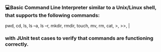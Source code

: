 ### 💻Basic Command Line Interpreter similar to a Unix/Linux shell, that supports the following commands: 
pwd, cd, ls, ls –a, ls –r, mkdir, rmdir, touch, mv, rm, cat, >, >>, | 
### with  JUnit test cases to verify that commands are functioning correctly. 

